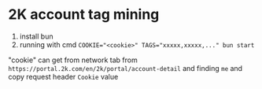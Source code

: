 # 2K account tag mining

1. install bun
1. running with cmd `COOKIE="<cookie>" TAGS="xxxxx,xxxxx,..." bun start`

"cookie" can get from network tab from `https://portal.2k.com/en/2k/portal/account-detail` and finding `me` and copy request header `Cookie` value
